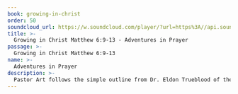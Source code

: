 ```yaml
---
book: growing-in-christ
order: 50
soundcloud_url: https://w.soundcloud.com/player/?url=https%3A//api.soundcloud.com/tracks/
title: >-
  Growing in Christ Matthew 6:9-13 - Adventures in Prayer
passage: >-
  Growing in Christ Matthew 6:9-13
name: >-
  Adventures in Prayer
description: >-
  Pastor Art follows the simple outline from Dr. Eldon Trueblood of the Lord's Prayer for this lesson: Thank you! Help me! Help my friends! This is, as Catherine Marshall put it, about "the asking prayer." Every prayer matters. Every prayer makes a difference. Prayer must be a growing part of the Christian life.
---
```


